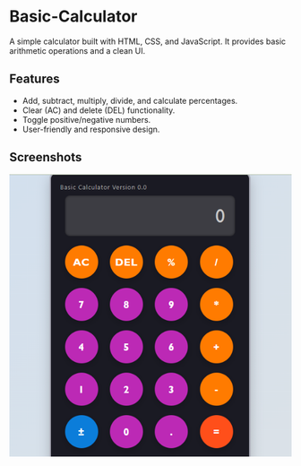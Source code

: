 # Basic-Calculator
A simple calculator built with HTML, CSS, and JavaScript. It provides basic arithmetic operations and a clean UI.

## Features
- Add, subtract, multiply, divide, and calculate percentages.
- Clear (AC) and delete (DEL) functionality.
- Toggle positive/negative numbers.
- User-friendly and responsive design.

## Screenshots
![Calculator Screenshot](assets/calculator-screenshot.png)
